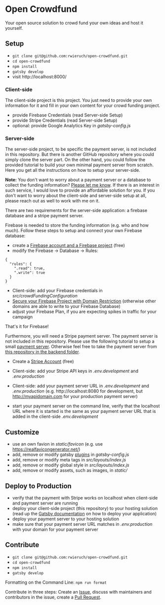 # Open Crowdfund

Your open source solution to crowd fund your own ideas and host it yourself.

## Setup

* `git clone git@github.com:rwieruch/open-crowdfund.git`
* `cd open-crowdfund`
* `npm install`
* `gatsby develop`
* visit http://localhost:8000/

### Client-side

The client-side project is this project. You just need to provide your own information for it and fill in your own content for your crowd funding project.

* provide Firebase Credentials (read Server-side Setup)
* provide Stripe Credentials (read Server-side Setup)
* optional: provide Google Analytics Key in *gatsby-config.js*

### Server-side

The server-side project, to be specific the payment server, is not included in this repository. But there is another GitHub repository where you could simply clone the server part. On the other hand, you could follow the provided tutorial to build your own minimal payment server from scratch. Here you get all the instructions on how to setup your server-side.

**Note:** You don't want to worry about a payment server or a database to collect the funding information? [Please let me know](mailto:rwieruch@fastmail.com?Subject=Hello%20Open%20Crowdfund). If there is an interest in such service, I would love to provide an affordable solution for you. If you don't want to worry about the client-side and server-side setup at all, please reach out as well to work with me on it.

There are two requirements for the server-side application: a firebase database and a stripe payment server.

Firebase is needed to store the funding information (e.g. who and how much). Follow these steps to setup and connect your own Firebase database:

* create a [Firebase account and a Firebase project](https://firebase.google.com/) (free)
* modify the Firebase -> Database -> Rules:

```
{
  "rules": {
    ".read": true,
    ".write": true
  }
}
```

* Client-side: add your Firebase credentials in *src/crowdFundingConfiguration*
* [Secure your Firebase Project with Domain Restriction](https://stackoverflow.com/questions/35418143/how-to-restrict-firebase-data-modification) (otherwise other domains are able to write to your Firebase Database)
* adjust your Firebase Plan, if you are expecting spikes in traffic for your campaign

That's it for Firebase!

Furthermore, you will need a Stripe payment server. The payment server is not included in this repository. Please use the following tutorial to setup a small [payment server](https://github.com/rwieruch/react-express-stripe). Otherwise feel free to take the payment server from [this repository in the backend folder](https://github.com/rwieruch/react-express-stripe).

* Create a [Stripe Account](https://stripe.com/) (free)
* Client-side: add your Stripe API keys in *.env.development* and *.env.production*
* Client-side: add your payment server URL in *.env.development* and *.env.production* (e.g. http://localhost:8080 for development, but http://myapidomain.com for your production payment server)

* start your payment server on the command line, verify that the localhost URL where it is started is the same as your payment server URL that is added in the client-side *.env.development*

## Customize

* use an own favion in *static/favicon* (e.g. use https://realfavicongenerator.net/)
* add, remove or modify gatsby [plugins](https://www.gatsbyjs.org/docs/plugins/) in *gatsby-config.js*
* add, remove or modify meta tags in *src/layouts/index.js*
* add, remove or modify global style in *src/layouts/index.js*
* add, remove or modify assets, such as images, in *static/*

## Deploy to Production

* verify that the payment with Stripe works on localhost when client-side and payment server are running
* deploy your client-side project (this repository) to your hosting solution (read up the [Gatsby documentation](https://www.gatsbyjs.org) on how to deploy your application)
* deploy your payment server to your hosting solution
* make sure that your payment server URL matches in *.env.production* with your domain for your payment server

## Contribute

* `git clone git@github.com:rwieruch/open-crowdfund.git`
* `cd open-crowdfund`
* `npm install`
* `gatsby develop`

Formatting on the Command Line: `npm run format`

Contribute in three steps: Create an [Issue](https://github.com/rwieruch/open-crowdfund/issues), discuss with maintainers and contributors in the issue, create a [Pull Request](https://github.com/rwieruch/open-crowdfund/pulls).
